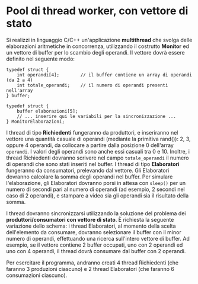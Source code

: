 # Pool di thread worker, con vettore di stato

Si realizzi in linguaggio C/C++ un'applicazione **multithread** che
svolga delle elaborazioni aritmetiche in concorrenza, utilizzando il
costrutto **Monitor** ed un vettore di buffer per lo scambio degli
operandi. Il vettore dovrà essere definito nel seguente modo:


    typedef struct {
        int operandi[4];        // il buffer contiene un array di operandi (da 2 a 4)
        int totale_operandi;    // il numero di operandi presenti nell'array
    } buffer;

    typedef struct {
        buffer elaborazioni[5];
        // ... inserire qui le variabili per la sincronizzazione ...
    } MonitorElaborazioni;

I thread di tipo **Richiedenti** fungeranno da produttori, e inseriranno
nel vettore una quantità casuale di operandi (mediante la primitiva
rand()): 2, 3, oppure 4 operandi, da collocare a partire dalla posizione
0 dell'array `operandi`. I valori degli operandi sono anche essi casuali
tra 0 e 10. Inoltre, i thread Richiedenti dovranno scrivere nel campo
`totale_operandi` il numero di operandi che sono stati inseriti nel
buffer. I thread di tipo **Elaboratori** fungeranno da consumatori,
prelevando dal vettore. Gli Elaboratori dovranno calcolare la somma
degli operandi nel buffer. Per simulare l'elaborazione, gli Elaboratori
dovranno porsi in attesa con `sleep()` per un numero di secondi pari al
numero di operandi (ad esempio, 2 secondi nel caso di 2 operandi), e
stampare a video sia gli operandi sia il risultato della somma.

I thread dovranno sincronizzarsi utilizzando la soluzione del problema
dei **produttori/consumatori con vettore di stato**. È richiesta la
seguente variazione dello schema: i thread Elaboratori, al momento della
scelta dell'elemento da consumare, dovranno selezionare il buffer con il
minor numero di operandi, effettuando una ricerca sull'intero vettore di
buffer. Ad esempio, se il vettore contiene 2 buffer occupati, uno con 2
operandi ed uno con 4 operandi, il thread dovrà consumare dal buffer con
2 operandi.

Per esercitare il programma, andranno creati 4 thread Richiedenti (che
faranno 3 produzioni ciascuno) e 2 thread Elaboratori (che faranno 6
consumazioni ciascuno).
